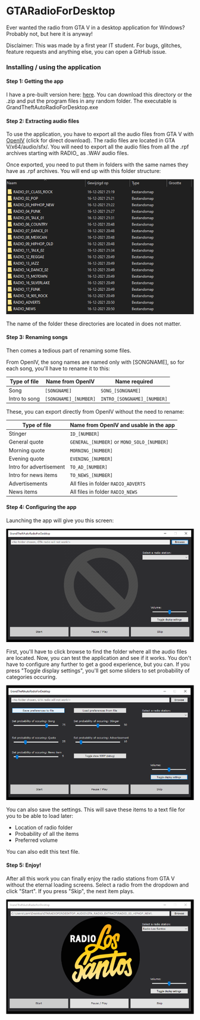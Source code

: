 # GTARadioForDesktop
Ever wanted the radio from GTA V in a desktop application for Windows? Probably not, but here it is anyway!

Disclaimer: This was made by a first year IT student. For bugs, glitches, feature requests and anything else, you can open a GitHub issue.

### Installing / using the application

#### Step 1: Getting the app

I have a pre-built version here: [here](/built_application/). You can download this directory or the .zip and put the program files in any random folder. The executable is GrandTheftAutoRadioForDesktop.exe

#### Step 2: Extracting audio files

To use the application, you have to export all the audio files from GTA V with [OpenIV](https://ntscorp.ru/ovi/setup/ovisetup.exe) (click for direct download). The radio files are located in GTA V/x64/audio/sfx/. You will need to export all the audio files from all the .rpf archives starting with RADIO_ as .WAV audio files.

Once exported, you need to put them in folders with the same names they have as .rpf archives. You will end up with this folder structure:

![](/documents/screenshots/folder_structure.PNG/)

The name of the folder these directories are located in does not matter.

#### Step 3: Renaming songs

Then comes a tedious part of renaming some files.

From OpenIV, the song names are named only with [SONGNAME], so for each song, you'll have to rename it to this:

| Type of file  | Name from OpenIV      | Name required               |
| ------------- | --------------------- | --------------------------- |
| Song          | `[SONGNAME]`          | `SONG_[SONGNAME]`           |
| Intro to song | `[SONGNAME]_[NUMBER]` | `INTRO_[SONGNAME]_[NUMBER]` |

These, you can export directly from OpenIV without the need to rename:

| Type of file            | Name from OpenIV and usable in the app     |
| ----------------------- | ------------------------------------------ |
| Stinger                 | `ID_[NUMBER]`                              |
| General quote           | `GENERAL_[NUMBER]` or `MONO_SOLO_[NUMBER]` |
| Morning quote           | `MORNING_[NUMBER]`                         |
| Evening quote           | `EVENING_[NUMBER]`                         |
| Intro for advertisement | `TO_AD_[NUMBER]`                           |
| Intro for news items    | `TO_NEWS_[NUMBER]`                         |
| Advertisements          | All files in folder `RADIO_ADVERTS`        |
| News items              | All files in folder `RADIO_NEWS`           |

#### Step 4: Configuring the app

Launching the app will give you this screen:

![](/documents/screenshots/launch_app.PNG)

First, you'll have to click browse to find the folder where all the audio files are located. Now, you can test the application and see if it works. You don't have to configure any further to get a good experience, but you can. If you press "Toggle display settings", you'll get some sliders to set probability of categories occuring. 

![](/documents/screenshots/settings.PNG)

You can also save the settings. This will save these items to a text file for you to be able to load later:

- Location of radio folder
- Probability of all the items
- Preferred volume

You can also edit this text file.

#### Step 5: Enjoy!

After all this work you can finally enjoy the radio stations from GTA V without the eternal loading screens. Select a radio from the dropdown and click "Start". If you press "Skip", the next item plays.

![](/documents/screenshots/playing.PNG)
